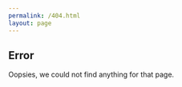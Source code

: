 ```yaml
---
permalink: /404.html
layout: page
---
```


## Error <i class="fas fa-skull"></i>
Oopsies, we could not find anything for that page.
